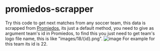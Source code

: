 # promiedos-scrapper
Try this code to get next matches from any soccer team, this data is scrapped from [Promiedos](https://www.promiedos.com.ar/), its just a default method, you need to give as argument team's id in Promiedos, to find this you just need to get team's logo file name, this is like "images/18/{id}.png".
![image](https://user-images.githubusercontent.com/84600432/217412967-a9d4b26a-afe4-424d-9c43-8d247ba80478.png)
For example for this team its id is 22.

